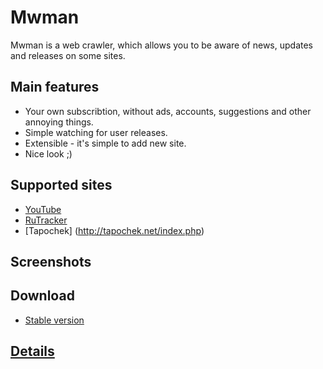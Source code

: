 ﻿Mwman
=========

Mwman is a web crawler, which allows you to be aware of news, updates and releases on some sites.

Main features
-------------

* Your own subscribtion, without ads, accounts, suggestions and other annoying things.
* Simple watching for user releases.
* Extensible - it's simple to add new site.
* Nice look ;) 

Supported sites
-------------

* [YouTube](https://www.youtube.com/)
* [RuTracker](http://rutracker.org/forum/index.php)
* [Tapochek] (http://tapochek.net/index.php)

Screenshots
-----------

Download
--------

* [Stable version](https://github.com/v0vc/Mwman/releases)

[Details](https://github.com/v0vc/Mwman/wiki)
-----------